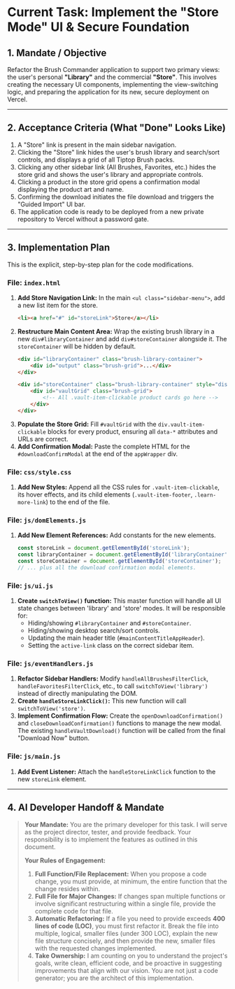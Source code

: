 # **Current Task: Implement the "Store Mode" UI & Secure Foundation**

## **1. Mandate / Objective**

Refactor the Brush Commander application to support two primary views: the user's personal **"Library"** and the commercial **"Store"**. This involves creating the necessary UI components, implementing the view-switching logic, and preparing the application for its new, secure deployment on Vercel.

---

## **2. Acceptance Criteria (What "Done" Looks Like)**

1.  A "Store" link is present in the main sidebar navigation.
2.  Clicking the "Store" link hides the user's brush library and search/sort controls, and displays a grid of all Tiptop Brush packs.
3.  Clicking any other sidebar link (All Brushes, Favorites, etc.) hides the store grid and shows the user's library and appropriate controls.
4.  Clicking a product in the store grid opens a confirmation modal displaying the product art and name.
5.  Confirming the download initiates the file download and triggers the "Guided Import" UI bar.
6.  The application code is ready to be deployed from a new private repository to Vercel without a password gate.

---

## **3. Implementation Plan**

This is the explicit, step-by-step plan for the code modifications.

### **File: `index.html`**

1.  **Add Store Navigation Link:** In the main `<ul class="sidebar-menu">`, add a new list item for the store.
    ```html
    <li><a href="#" id="storeLink">Store</a></li>
    ```
2.  **Restructure Main Content Area:** Wrap the existing brush library in a new `div#libraryContainer` and add `div#storeContainer` alongside it. The `storeContainer` will be hidden by default.
    ```html
    <div id="libraryContainer" class="brush-library-container">
        <div id="output" class="brush-grid">...</div>
    </div>

    <div id="storeContainer" class="brush-library-container" style="display: none;">
        <div id="vaultGrid" class="brush-grid">
            <!-- All .vault-item-clickable product cards go here -->
        </div>
    </div>
    ```
3.  **Populate the Store Grid:** Fill `#vaultGrid` with the `div.vault-item-clickable` blocks for every product, ensuring all `data-*` attributes and URLs are correct.
4.  **Add Confirmation Modal:** Paste the complete HTML for the `#downloadConfirmModal` at the end of the `appWrapper` div.

### **File: `css/style.css`**

1.  **Add New Styles:** Append all the CSS rules for `.vault-item-clickable`, its hover effects, and its child elements (`.vault-item-footer`, `.learn-more-link`) to the end of the file.

### **File: `js/domElements.js`**

1.  **Add New Element References:** Add constants for the new elements.
    ```javascript
    const storeLink = document.getElementById('storeLink');
    const libraryContainer = document.getElementById('libraryContainer');
    const storeContainer = document.getElementById('storeContainer');
    // ... plus all the download confirmation modal elements.
    ```

### **File: `js/ui.js`**

1.  **Create `switchToView()` function:** This master function will handle all UI state changes between 'library' and 'store' modes. It will be responsible for:
    *   Hiding/showing `#libraryContainer` and `#storeContainer`.
    *   Hiding/showing desktop search/sort controls.
    *   Updating the main header title (`#mainContentTitleAppHeader`).
    *   Setting the `active-link` class on the correct sidebar item.

### **File: `js/eventHandlers.js`**

1.  **Refactor Sidebar Handlers:** Modify `handleAllBrushesFilterClick`, `handleFavoritesFilterClick`, etc., to call `switchToView('library')` instead of directly manipulating the DOM.
2.  **Create `handleStoreLinkClick()`:** This new function will call `switchToView('store')`.
3.  **Implement Confirmation Flow:** Create the `openDownloadConfirmation()` and `closeDownloadConfirmation()` functions to manage the new modal. The existing `handleVaultDownload()` function will be called from the final "Download Now" button.

### **File: `js/main.js`**

1.  **Add Event Listener:** Attach the `handleStoreLinkClick` function to the new `storeLink` element.

---

## **4. AI Developer Handoff & Mandate**

> **Your Mandate:** You are the primary developer for this task. I will serve as the project director, tester, and provide feedback. Your responsibility is to implement the features as outlined in this document.
>
> **Your Rules of Engagement:**
>
> 1.  **Full Function/File Replacement:** When you propose a code change, you must provide, at minimum, the entire function that the change resides within.
> 2.  **Full File for Major Changes:** If changes span multiple functions or involve significant restructuring within a single file, provide the complete code for that file.
> 3.  **Automatic Refactoring:** If a file you need to provide exceeds **400 lines of code (LOC)**, you must first refactor it. Break the file into multiple, logical, smaller files (under 300 LOC), explain the new file structure concisely, and then provide the new, smaller files with the requested changes implemented.
> 4.  **Take Ownership:** I am counting on you to understand the project's goals, write clean, efficient code, and be proactive in suggesting improvements that align with our vision. You are not just a code generator; you are the architect of this implementation.